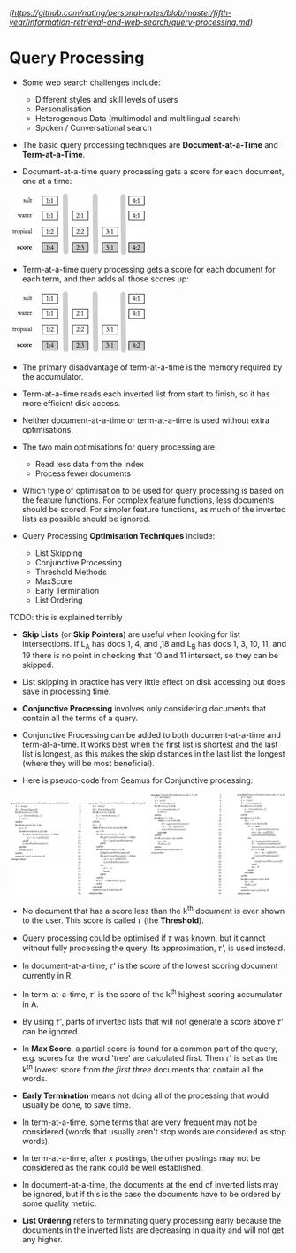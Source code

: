 
*(https://github.com/nating/personal-notes/blob/master/fifth-year/information-retrieval-and-web-search/query-processing.md)*

# Query Processing

* Some web search challenges include:
  * Different styles and skill levels of users
  * Personalisation
  * Heterogenous Data (multimodal and multilingual search)
  * Spoken / Conversational search

* The basic query processing techniques are **Document-at-a-Time** and **Term-at-a-Time**.

* Document-at-a-time query processing gets a score for each document, one at a time:

<img width="250" src="./assets/document-at-a-time.png" />

* Term-at-a-time query processing gets a score for each document for each term, and then adds all those scores up:

<img width="250" src="./assets/document-at-a-time.png" />

* The primary disadvantage of term-at-a-time is the memory required by the accumulator.

* Term-at-a-time reads each inverted list from start to finish, so it has more efficient disk access.

* Neither document-at-a-time or term-at-a-time is used without extra optimisations.

* The two main optimisations for query processing are:
  * Read less data from the index
  * Process fewer documents

* Which type of optimisation to be used for query processing is based on the feature functions. For complex feature functions, less documents should be scored. For simpler feature functions, as much of the inverted lists as possible should be ignored.

* Query Processing **Optimisation Techniques** include:
  * List Skipping
  * Conjunctive Processing
  * Threshold Methods
  * MaxScore
  * Early Termination
  * List Ordering

TODO: this is explained terribly
* **Skip Lists** (or **Skip Pointers**) are useful when looking for list intersections. If L<sub>A</sub> has docs 1, 4, and ,18 and L<sub>B</sub> has docs 1, 3, 10, 11, and 19 there is no point in checking that 10 and 11 intersect, so they can be skipped.

* List skipping in practice has very little effect on disk accessing but does save in processing time.

* **Conjunctive Processing** involves only considering documents that contain all the terms of a query.

* Conjunctive Processing can be added to both document-at-a-time and term-at-a-time. It works best when the first list is shortest and the last list is longest, as this makes the skip distances in the last list the longest (where they will be most beneficial).

* Here is pseudo-code from Seamus for Conjunctive processing:

<img width="250" src="./assets/cp-document-at-a-time.png" />

<img width="250" src="./assets/cp-term-at-a-time.png" />

* No document that has a score less than the k<sup>th</sup> document is ever shown to the user. This score is called 𝜏 (the **Threshold**).

* Query processing could be optimised if 𝜏 was known, but it cannot without fully processing the query. Its approximation, 𝜏', is used instead.

* In document-at-a-time, 𝜏' is the score of the lowest scoring document currently in R.

* In term-at-a-time, 𝜏' is the score of the k<sup>th</sup> highest scoring accumulator in A.

* By using 𝜏', parts of inverted lists that will not generate a score above 𝜏' can be ignored.

* In **Max Score**, a partial score is found for a common part of the query, e.g. scores for the word 'tree' are calculated first. Then 𝜏' is set as the k<sup>th</sup> lowest score from *the first three* documents that contain all the words.

* **Early Termination** means not doing all of the processing that would usually be done, to save time.

* In term-at-a-time, some terms that are very frequent may not be considered (words that usually aren't stop words are considered as stop words).

* In term-at-a-time, after *x* postings, the other postings may not be considered as the rank could be well established.

* In document-at-a-time, the documents at the end of inverted lists may be ignored, but if this is the case the documents have to be ordered by some quality metric.

* **List Ordering** refers to terminating query processing early because the documents in the inverted lists are decreasing in quality and will not get any higher.

